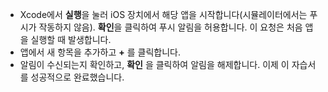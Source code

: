 
* Xcode에서 **실행**을 눌러 iOS 장치에서 해당 앱을 시작합니다(시뮬레이터에서는 푸시가 작동하지 않음). **확인**을 클릭하여 푸시 알림을 허용합니다. 이 요청은 처음 앱을 실행할 때 발생합니다.
* 앱에서 새 항목을 추가하고 **+** 를 클릭합니다.
* 알림이 수신되는지 확인하고, **확인** 을 클릭하여 알림을 해제합니다. 이제 이 자습서를 성공적으로 완료했습니다.

